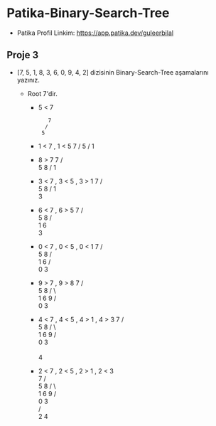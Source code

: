# Patika-Binary-Search-Tree

* Patika Profil Linkim: https://app.patika.dev/guleerbilal

## Proje 3

* [7, 5, 1, 8, 3, 6, 0, 9, 4, 2] dizisinin Binary-Search-Tree aşamalarını yazınız.

    * Root 7'dir.

        * 5 < 7

                 7
                /
               5 
        * 1 < 7 , 1 < 5
                 7
                /
               5
              /
             1
        * 8 > 7
                 7
                / \
               5   8
              /
             1
        * 3 < 7 , 3 < 5 , 3 > 1
                 7
                / \
               5   8
              /
             1
              \
               3
        * 6 < 7 , 6 > 5
                7
               / \
              5   8
             / \
            1   6
             \
              3                           
        * 0 < 7 , 0 < 5 , 0 < 1
                 7
                / \
               5   8
              / \
             1   6
            / \
           0   3 
        * 9 > 7 , 9 > 8
                 7
                / \
               5   8
              / \   \
             1   6   9
            / \
           0   3
        * 4 < 7 , 4 < 5 , 4 > 1 , 4 > 3 
                 7
                / \
               5   8
              / \   \
             1   6   9
            / \
           0   3                            
                \
                 4
        * 2 < 7 , 2 < 5 , 2 > 1 , 2 < 3        
                 7
                / \
               5   8
              / \   \
             1   6   9
            / \
           0   3                            
              / \
             2   4           